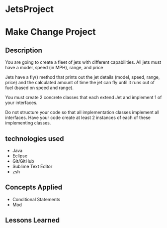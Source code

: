 # JetsProject

# Make Change Project

## Description

You are going to create a fleet of jets with different capabilities.
All jets must have a model, speed (in MPH), range, and price

Jets have a fly() method that prints out the jet details (model, speed, range, price) and the calculated amount of time the jet can fly until it runs out of fuel (based on speed and range).

You must create 2 concrete classes that each extend Jet and implement 1 of your interfaces.

Do not structure your code so that all implementation classes implement all interfaces.
Have your code create at least 2 instances of each of these implementing classes.

## technologies used
 - Java
 - Eclipse
 - Git/GitHub
 - Sublime Text Editor
 - zsh

 ## Concepts Applied

  - Conditional Statements
  - Mod

 ## Lessons Learned
